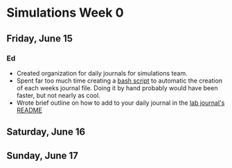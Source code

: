 # Simulations Week 0

## Friday, June 15

### Ed

 * Created organization for daily journals for simulations team.
 * Spent far too much time creating a [bash script][1] to automatic the
   creation of each weeks journal file. Doing it by hand probably would have
   been faster, but not nearly as cool.
 * Wrote brief outline on how to add to your daily journal in the [lab journal's README][2]

[1]: https://github.com/uwigem/labjournal/blob/master/daily/simulations/mkweeks.sh
[2]: https://github.com/uwigem/labjournal/blob/master/README.md

## Saturday, June 16

## Sunday, June 17

